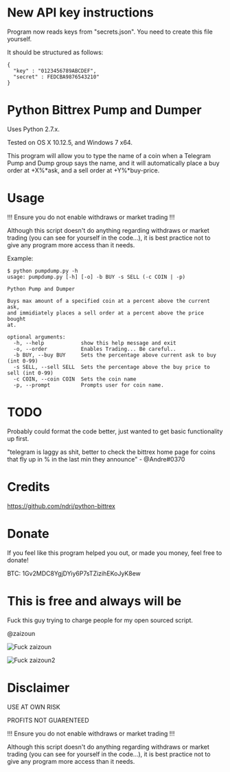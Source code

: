New API key instructions
=

Program now reads keys from "secrets.json". You need to create this file yourself.

It should be structured as follows:

    {
      "key" : "0123456789ABCDEF",
      "secret" : FEDCBA9876543210"
    }

Python Bittrex Pump and Dumper
=

Uses Python 2.7.x.

Tested on OS X 10.12.5, and Windows 7 x64.

This program will allow you to type the name of a coin when a Telegram
Pump and Dump group says the name, and it will automatically place a
buy order at +X%*ask, and a sell order at +Y%*buy-price.


Usage
=


  !!! Ensure you do not enable withdraws or market trading !!!

  Although this script doesn't do anything regarding withdraws or
  market trading (you can see for yourself in the code...), it is best
  practice not to give any program more access than it needs.

  Example:
  
    $ python pumpdump.py -h
    usage: pumpdump.py [-h] [-o] -b BUY -s SELL (-c COIN | -p)

    Python Pump and Dumper

    Buys max amount of a specified coin at a percent above the current ask,
    and immidiately places a sell order at a percent above the price bought
    at.

    optional arguments:
      -h, --help            show this help message and exit
      -o, --order           Enables Trading... Be careful..
      -b BUY, --buy BUY     Sets the percentage above current ask to buy (int 0-99)
      -s SELL, --sell SELL  Sets the percentage above the buy price to sell (int 0-99)
      -c COIN, --coin COIN  Sets the coin name
      -p, --prompt          Prompts user for coin name.


TODO
=

Probably could format the code better, just wanted to get basic functionality up first.

"telegram is laggy as shit, better to check the bittrex home page for coins that fly up in % in the last min they announce" - @Andre#0370

Credits
=

https://github.com/ndri/python-bittrex

Donate
=

If you feel like this program helped you out, or made you money, feel free to donate!

BTC: 1Gv2MDC8YgjDYiy6P7sTZizihEKoJyK8ew

This is free and always will be
=

Fuck this guy trying to charge people for my open sourced script.

@zaizoun 

![Fuck zaizoun](https://cdn.discordapp.com/attachments/330399816322514966/330531841566310401/slack.PNG)

![Fuck zaizoun2](https://cdn.discordapp.com/attachments/330399816322514966/330531959853940746/2.0.PNG)


Disclaimer
=

USE AT OWN RISK

PROFITS NOT GUARENTEED

!!! Ensure you do not enable withdraws or market trading !!!

Although this script doesn't do anything regarding withdraws or
market trading (you can see for yourself in the code...), it is best
practice not to give any program more access than it needs.

